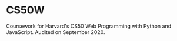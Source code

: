 # CS50W
Coursework for Harvard's CS50 Web Programming with Python and JavaScript. Audited on September 2020.
